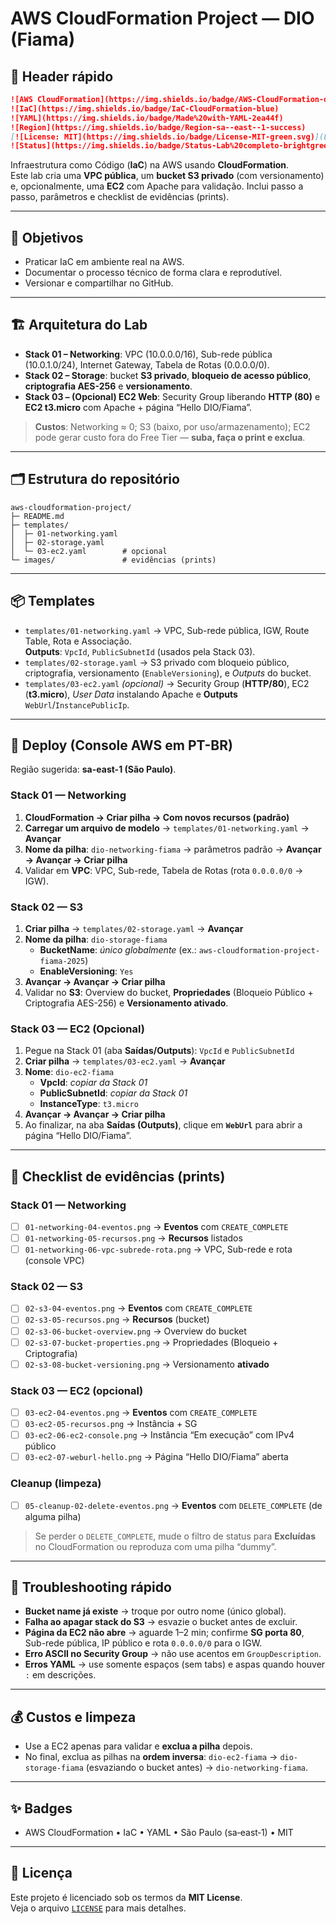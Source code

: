 # AWS CloudFormation Project — DIO (Fiama)

## 🎯 Header rápido

```md
![AWS CloudFormation](https://img.shields.io/badge/AWS-CloudFormation-orange?logo=amazon-aws)
![IaC](https://img.shields.io/badge/IaC-CloudFormation-blue)
![YAML](https://img.shields.io/badge/Made%20with-YAML-2ea44f)
![Region](https://img.shields.io/badge/Region-sa--east--1-success)
[![License: MIT](https://img.shields.io/badge/License-MIT-green.svg)](LICENSE)
![Status](https://img.shields.io/badge/Status-Lab%20completo-brightgreen)
```

Infraestrutura como Código (**IaC**) na AWS usando **CloudFormation**.  
Este lab cria uma **VPC pública**, um **bucket S3 privado** (com versionamento) e, opcionalmente, uma **EC2** com Apache para validação. Inclui passo a passo, parâmetros e checklist de evidências (prints).

---

## 🎯 Objetivos
- Praticar IaC em ambiente real na AWS.
- Documentar o processo técnico de forma clara e reprodutível.
- Versionar e compartilhar no GitHub.

---

## 🏗️ Arquitetura do Lab
- **Stack 01 – Networking**: VPC (10.0.0.0/16), Sub-rede pública (10.0.1.0/24), Internet Gateway, Tabela de Rotas (0.0.0.0/0).
- **Stack 02 – Storage**: bucket **S3 privado**, **bloqueio de acesso público**, **criptografia AES-256** e **versionamento**.
- **Stack 03 – (Opcional) EC2 Web**: Security Group liberando **HTTP (80)** e **EC2 t3.micro** com Apache + página “Hello DIO/Fiama”.

> **Custos**: Networking ≈ 0; S3 (baixo, por uso/armazenamento); EC2 pode gerar custo fora do Free Tier — **suba, faça o print e exclua**.

---

## 🗂️ Estrutura do repositório
```
aws-cloudformation-project/
├─ README.md
├─ templates/
│  ├─ 01-networking.yaml
│  ├─ 02-storage.yaml
│  └─ 03-ec2.yaml        # opcional
└─ images/               # evidências (prints)
```

---

## 📦 Templates
- `templates/01-networking.yaml` → VPC, Sub-rede pública, IGW, Route Table, Rota e Associação.  
  **Outputs**: `VpcId`, `PublicSubnetId` (usados pela Stack 03).
- `templates/02-storage.yaml` → S3 privado com bloqueio público, criptografia, versionamento (`EnableVersioning`), e *Outputs* do bucket.
- `templates/03-ec2.yaml` *(opcional)* → Security Group (**HTTP/80**), EC2 (**t3.micro**), *User Data* instalando Apache e **Outputs** `WebUrl`/`InstancePublicIp`.

---

## 🚀 Deploy (Console AWS em PT-BR)
Região sugerida: **sa-east-1 (São Paulo)**.

### Stack 01 — Networking
1. **CloudFormation → Criar pilha → Com novos recursos (padrão)**  
2. **Carregar um arquivo de modelo** → `templates/01-networking.yaml` → **Avançar**  
3. **Nome da pilha**: `dio-networking-fiama` → parâmetros padrão → **Avançar → Avançar → Criar pilha**  
4. Validar em **VPC**: VPC, Sub-rede, Tabela de Rotas (rota `0.0.0.0/0` → IGW).

### Stack 02 — S3
1. **Criar pilha** → `templates/02-storage.yaml` → **Avançar**  
2. **Nome da pilha**: `dio-storage-fiama`  
   - **BucketName**: *único globalmente* (ex.: `aws-cloudformation-project-fiama-2025`)  
   - **EnableVersioning**: `Yes`  
3. **Avançar → Avançar → Criar pilha**  
4. Validar no **S3**: Overview do bucket, **Propriedades** (Bloqueio Público + Criptografia AES-256) e **Versionamento ativado**.

### Stack 03 — EC2 (Opcional)
1. Pegue na Stack 01 (aba **Saídas/Outputs**): `VpcId` e `PublicSubnetId`  
2. **Criar pilha** → `templates/03-ec2.yaml` → **Avançar**  
3. **Nome**: `dio-ec2-fiama`  
   - **VpcId**: *copiar da Stack 01*  
   - **PublicSubnetId**: *copiar da Stack 01*  
   - **InstanceType**: `t3.micro`  
4. **Avançar → Avançar → Criar pilha**  
5. Ao finalizar, na aba **Saídas (Outputs)**, clique em **`WebUrl`** para abrir a página “Hello DIO/Fiama”.

---

## 📸 Checklist de evidências (prints)

### Stack 01 — Networking
- [ ] `01-networking-04-eventos.png` → **Eventos** com `CREATE_COMPLETE`  
- [ ] `01-networking-05-recursos.png` → **Recursos** listados  
- [ ] `01-networking-06-vpc-subrede-rota.png` → VPC, Sub-rede e rota (console VPC)

### Stack 02 — S3
- [ ] `02-s3-04-eventos.png` → **Eventos** com `CREATE_COMPLETE`  
- [ ] `02-s3-05-recursos.png` → **Recursos** (bucket)  
- [ ] `02-s3-06-bucket-overview.png` → Overview do bucket  
- [ ] `02-s3-07-bucket-properties.png` → Propriedades (Bloqueio + Criptografia)  
- [ ] `02-s3-08-bucket-versioning.png` → Versionamento **ativado**

### Stack 03 — EC2 (opcional)
- [ ] `03-ec2-04-eventos.png` → **Eventos** com `CREATE_COMPLETE`  
- [ ] `03-ec2-05-recursos.png` → Instância + SG  
- [ ] `03-ec2-06-ec2-console.png` → Instância “Em execução” com IPv4 público  
- [ ] `03-ec2-07-weburl-hello.png` → Página “Hello DIO/Fiama” aberta

### Cleanup (limpeza)
- [ ] `05-cleanup-02-delete-eventos.png` → **Eventos** com `DELETE_COMPLETE` (de alguma pilha)

> Se perder o `DELETE_COMPLETE`, mude o filtro de status para **Excluídas** no CloudFormation ou reproduza com uma pilha “dummy”.

---

## 🔧 Troubleshooting rápido
- **Bucket name já existe** → troque por outro nome (único global).  
- **Falha ao apagar stack do S3** → esvazie o bucket antes de excluir.  
- **Página da EC2 não abre** → aguarde 1–2 min; confirme **SG porta 80**, Sub-rede pública, IP público e rota `0.0.0.0/0` para o IGW.  
- **Erro ASCII no Security Group** → não use acentos em `GroupDescription`.  
- **Erros YAML** → use somente espaços (sem tabs) e aspas quando houver `:` em descrições.

---

## 💰 Custos e limpeza
- Use a EC2 apenas para validar e **exclua a pilha** depois.  
- No final, exclua as pilhas na **ordem inversa**: `dio-ec2-fiama` → `dio-storage-fiama` (esvaziando o bucket antes) → `dio-networking-fiama`.

---

## ✨ Badges
- AWS CloudFormation • IaC • YAML • São Paulo (sa‑east‑1) • MIT

---

## 🧾 Licença
Este projeto é licenciado sob os termos da **MIT License**.  
Veja o arquivo [`LICENSE`](LICENSE) para mais detalhes.
